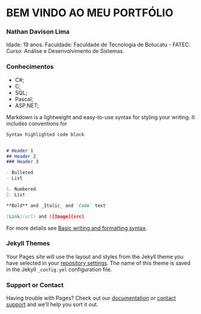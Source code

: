 # BEM VINDO AO MEU PORTFÓLIO
### Nathan Davison Lima
Idade: 19 anos.
Faculdade: Faculdade de Tecnologia de Botucatu - FATEC.
Curso: Análise e Desenvolvimento de Sistemas.

### Conhecimentos
- C#;
- C;
- SQL;
- Pascal;
- ASP.NET;

Markdown is a lightweight and easy-to-use syntax for styling your writing. It includes conventions for

```markdown
Syntax highlighted code block


# Header 1
## Header 2
### Header 3

- Bulleted
- List

1. Numbered
2. List

**Bold** and _Italic_ and `Code` text

[Link](url) and ![Image](src)
```

For more details see [Basic writing and formatting syntax](https://docs.github.com/en/github/writing-on-github/getting-started-with-writing-and-formatting-on-github/basic-writing-and-formatting-syntax).

### Jekyll Themes

Your Pages site will use the layout and styles from the Jekyll theme you have selected in your [repository settings](https://github.com/NathanDavisonLima/PortfolioNathanLima/settings/pages). The name of this theme is saved in the Jekyll `_config.yml` configuration file.

### Support or Contact

Having trouble with Pages? Check out our [documentation](https://docs.github.com/categories/github-pages-basics/) or [contact support](https://support.github.com/contact) and we’ll help you sort it out.
